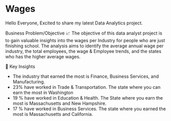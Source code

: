 # Wages

Hello Everyone,
Excited to share my latest Data Analytics project. 

Business Problem/Objective
📈 The objective of this data analyst project is to gain valuable insights into the wages per Industry for people who are just finishing school. The analysis aims to identify the average annual wage per industry, the total employees, the wage & Employee trends, and the states who has the higher average wages.

🎯 Key Insights
- The industry that earned the most is Finance, Business Services, and Manufacturing.
- 23%  have worked in Trade & Transportation. The state where you can earn the most in Washington
- 19 %  have worked in Education & Health. The State where you earn the most is Massachusetts and New Hampshire.
- 17 % have worked in Business Services. The state where you earned the most is Massachusetts and California.



